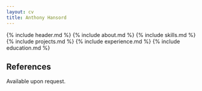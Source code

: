 ```yaml
---
layout: cv
title: Anthony Hansord
---
```


{% include header.md %}
{% include about.md %}
{% include skills.md %}
{% include projects.md %}
{% include experience.md %}
{% include education.md %}


## References

Available upon request.
